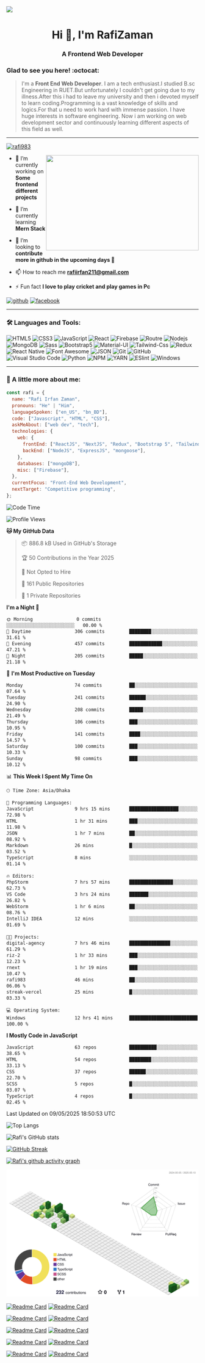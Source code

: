 


<img src="https://cdn.dribbble.com/users/1292677/screenshots/6139167/media/fcf7fd0c619bb87706533079240915f3.gif">

<h1 align="center">Hi 👋, I'm RafiZaman</h1>
<h3 align="center">A Frontend Web Developer</h3>

### Glad to see you here! :octocat:

> I'm a **Front End Web Developer**. I am a tech enthusiast.I studied B.sc Engineering in RUET.But unfortunately I couldn't get going due to my illness.After this i had to leave my university and then i devoted myself to learn coding.Programming is a vast knowledge of skills and logics.For that u need to work hard with immense passion. I have huge interests in software engineering. Now i am working on web development sector and continuously learning different aspects of this field as well.

---

<p align="left"> <a href="https://github.com/ryo-ma/github-profile-trophy"><img src="https://github-profile-trophy.vercel.app/?username=rafi983" alt="rafi983" /></a> </p>

<img align="right" height="250" width="400" src="https://cdn.dribbble.com/users/1162077/screenshots/4649464/skatter-programmer.gif">

- 🔭 I’m currently working on **Some frontend different projects**

- 🌱 I’m currently learning **Mern Stack**

- 👯 I’m looking to **contribute more in github in the upcoming days 🤣**

- 📫 How to reach me **rafiirfan211@gmail.com**

- ⚡ Fun fact **I love to play cricket and play games in Pc**

[<img src='https://cdn.jsdelivr.net/npm/simple-icons@3.0.1/icons/github.svg' alt='github' height='40'>](https://github.com/rafi983) [<img src='https://cdn.jsdelivr.net/npm/simple-icons@3.0.1/icons/facebook.svg' alt='facebook' height='40'>](https://www.facebook.com/rafi983)

---

### 🛠 Languages and Tools:

![HTML5](https://img.shields.io/badge/-HTML5-000000?style=flat&logo=html5&logoColor=ffffff&labelColor=E34F26)
![CSS3](https://img.shields.io/badge/-CSS3-000000?style=flat&logo=css3&logoColor=ffffff&labelColor=1572B6)
![JavaScript](https://img.shields.io/badge/-JavaScript-000000?style=flat&logo=javascript)
![React](https://img.shields.io/badge/-React-000000?style=flat&logo=react)
![Firebase](https://img.shields.io/badge/-firebase-000000?style=flat&logo=firebase)
![Routre](https://img.shields.io/badge/-Router-000000?style=flat&logo=react-router)
![Nodejs](https://img.shields.io/badge/-Nodejs-000000?style=flat&logo=Node.js)
![MongoDB](https://img.shields.io/badge/-MongoDB-000000?style=flat&logo=mongodb&labelColor=ffffff)
![Sass](https://img.shields.io/badge/-SCSS-000000?style=flat&logo=sass&logoColor=ffffff&labelColor=%23CC6699)
![Bootstrap5](https://img.shields.io/badge/-Bootstrap%205-000000?style=flat&logo=bootstrap&logoColor=ffffff&labelColor=563D7C)
![Material-UI](https://img.shields.io/badge/-Material%20UI-000000?style=flat&logo=Material%20UI&logoColor=ffffff&labelColor=0081CB)
![Tailwind-Css](https://img.shields.io/badge/-Tailwind%20CSS-000000?style=flat&logo=tailwindcss&logoColor=ffffff&labelColor=0081CB)
![Redux](https://img.shields.io/badge/-Redux-000000?style=flat&logo=redux&logoColor=764ABC&labelColor=ffffff)
![React Native](https://img.shields.io/badge/-React%20Native-000000?style=flat&logo=react&labelColor=000000)
![Font Awesome](https://img.shields.io/badge/-font%20awesome-000000?style=flat&logo=font-awesome&logoColor=339AF0&labelColor=ffffff)
![JSON](https://img.shields.io/badge/-JSON-000000?style=flat&logo=JSON&logoColor=000000&labelColor=ffffff)
![Git](https://img.shields.io/badge/-Git-000000?style=flat&logo=git&logoColor=F05032&labelColor=ffffff)
![GitHub](https://img.shields.io/badge/-GitHub-000000?style=flat&logo=github&logoColor=000000&labelColor=ffffff)
![Visual Studio Code](https://img.shields.io/badge/-VSCode-000000?style=flat&logo=visual-studio-code&labelColor=007ACC)
![Python](https://img.shields.io/badge/-Python-000000?style=flat&logo=python&logoColor=ffffff&labelColor=563D7C)
![NPM](https://img.shields.io/badge/-npm-000000?style=flat&logo=npm&labelColor=ffffff)
![YARN](https://img.shields.io/badge/-yarn-000000?style=flat&logo=yarn)
![ESlint](https://img.shields.io/badge/-ESlint-000000?style=flat&logo=ESlint&labelColor=4B32C3)
![Windows](https://img.shields.io/badge/-Windows-000000?style=flat&logo=windows&logoColor=ffffff&labelColor=0078D6)

---

### :boy: A little more about me:

```javascript
const rafi = {
  name: "Rafi Irfan Zaman",
  pronouns: "He" | "Him",
  languageSpoken: ["en_US", "bn_BD"],
  code: ["Javascript", "HTML", "CSS"],
  askMeAbout: ["web dev", "tech"],
  technologies: {
    web: {
      frontEnd: ["ReactJS", "NextJS", "Redux", "Bootstrap 5", "Tailwind CSS"],
      backEnd: ["NodeJS", "ExpressJS", "mongoose"],
    },
    databases: ["mongoDB"],
    misc: ["Firebase"],
  },
  currentFocus: "Front-End Web Development",
  nextTarget: "Competitive programming",
};
```

<!--START_SECTION:waka-->
![Code Time](http://img.shields.io/badge/Code%20Time-335%20hrs%2032%20mins-blue)

![Profile Views](http://img.shields.io/badge/Profile%20Views-121-blue)

**🐱 My GitHub Data** 

> 📦 886.8 kB Used in GitHub's Storage 
 > 
> 🏆 50 Contributions in the Year 2025
 > 
> 🚫 Not Opted to Hire
 > 
> 📜 161 Public Repositories 
 > 
> 🔑 1 Private Repositories 
 > 
**I'm a Night 🦉** 

```text
🌞 Morning                0 commits           ░░░░░░░░░░░░░░░░░░░░░░░░░   00.00 % 
🌆 Daytime                306 commits         ████████░░░░░░░░░░░░░░░░░   31.61 % 
🌃 Evening                457 commits         ████████████░░░░░░░░░░░░░   47.21 % 
🌙 Night                  205 commits         █████░░░░░░░░░░░░░░░░░░░░   21.18 % 
```
📅 **I'm Most Productive on Tuesday** 

```text
Monday                   74 commits          ██░░░░░░░░░░░░░░░░░░░░░░░   07.64 % 
Tuesday                  241 commits         ██████░░░░░░░░░░░░░░░░░░░   24.90 % 
Wednesday                208 commits         █████░░░░░░░░░░░░░░░░░░░░   21.49 % 
Thursday                 106 commits         ███░░░░░░░░░░░░░░░░░░░░░░   10.95 % 
Friday                   141 commits         ████░░░░░░░░░░░░░░░░░░░░░   14.57 % 
Saturday                 100 commits         ███░░░░░░░░░░░░░░░░░░░░░░   10.33 % 
Sunday                   98 commits          ███░░░░░░░░░░░░░░░░░░░░░░   10.12 % 
```


📊 **This Week I Spent My Time On** 

```text
🕑︎ Time Zone: Asia/Dhaka

💬 Programming Languages: 
JavaScript               9 hrs 15 mins       ██████████████████░░░░░░░   72.98 % 
HTML                     1 hr 31 mins        ███░░░░░░░░░░░░░░░░░░░░░░   11.98 % 
JSON                     1 hr 7 mins         ██░░░░░░░░░░░░░░░░░░░░░░░   08.92 % 
Markdown                 26 mins             █░░░░░░░░░░░░░░░░░░░░░░░░   03.52 % 
TypeScript               8 mins              ░░░░░░░░░░░░░░░░░░░░░░░░░   01.14 % 

🔥 Editors: 
PhpStorm                 7 hrs 57 mins       ████████████████░░░░░░░░░   62.73 % 
VS Code                  3 hrs 24 mins       ███████░░░░░░░░░░░░░░░░░░   26.82 % 
WebStorm                 1 hr 6 mins         ██░░░░░░░░░░░░░░░░░░░░░░░   08.76 % 
IntelliJ IDEA            12 mins             ░░░░░░░░░░░░░░░░░░░░░░░░░   01.69 % 

🐱‍💻 Projects: 
digital-agency           7 hrs 46 mins       ███████████████░░░░░░░░░░   61.29 % 
riz-2                    1 hr 33 mins        ███░░░░░░░░░░░░░░░░░░░░░░   12.23 % 
rnext                    1 hr 19 mins        ███░░░░░░░░░░░░░░░░░░░░░░   10.47 % 
rafi983                  46 mins             ██░░░░░░░░░░░░░░░░░░░░░░░   06.06 % 
streak-vercel            25 mins             █░░░░░░░░░░░░░░░░░░░░░░░░   03.33 % 

💻 Operating System: 
Windows                  12 hrs 41 mins      █████████████████████████   100.00 % 
```

**I Mostly Code in JavaScript** 

```text
JavaScript               63 repos            ██████████░░░░░░░░░░░░░░░   38.65 % 
HTML                     54 repos            ████████░░░░░░░░░░░░░░░░░   33.13 % 
CSS                      37 repos            ██████░░░░░░░░░░░░░░░░░░░   22.70 % 
SCSS                     5 repos             █░░░░░░░░░░░░░░░░░░░░░░░░   03.07 % 
TypeScript               4 repos             █░░░░░░░░░░░░░░░░░░░░░░░░   02.45 % 
```




 Last Updated on 09/05/2025 18:50:53 UTC
<!--END_SECTION:waka-->

![Top Langs](https://github-readme-stats.vercel.app/api/top-langs/?username=rafi983&card_width=500&theme=vision-friendly-dark)

![Rafi's GitHub stats](https://github-readme-stats.vercel.app/api?username=rafi983&show_icons=true&theme=vision-friendly-dark)

[![GitHub Streak](https://github-readme-streak-stats-vert-eight.vercel.app?user=rafi983&theme=github-green-purple&border_radius=12)](https://git.io/streak-stats)

[![Rafi's github activity graph](https://github-readme-activity-graph.vercel.app/graph?username=rafi983&theme=merko)](https://github.com/rafi983/github-readme-activity-graph)

![](./profile-3d-contrib/profile-green-animate.svg)

[![Readme Card](https://github-readme-stats.vercel.app/api/pin/?username=rafi983&repo=FancySlider&theme=omni)](https://github.com/rafi983/FancySlider)
[![Readme Card](https://github-readme-stats.vercel.app/api/pin/?username=rafi983&repo=Tic-Tac-Toe&theme=omni)](https://github.com/rafi983/Tic-Tac-Toe)

[![Readme Card](https://github-readme-stats.vercel.app/api/pin/?username=rafi983&repo=Hungry-Monster&theme=omni)](https://github.com/rafi983/Hungry-Monster)
[![Readme Card](https://github-readme-stats.vercel.app/api/pin/?username=rafi983&repo=WeatherApp-Js&theme=omni)](https://github.com/rafi983/WeatherApp-Js)

[![Readme Card](https://github-readme-stats.vercel.app/api/pin/?username=rafi983&repo=Natours&theme=omni)](https://github.com/rafi983/Natours)
[![Readme Card](https://github-readme-stats.vercel.app/api/pin/?username=rafi983&repo=Glassmorphism-Calculator&theme=omni)](https://github.com/rafi983/Glassmorphism-Calculator)

[![Readme Card](https://github-readme-stats.vercel.app/api/pin/?username=rafi983&repo=Backroads-site&theme=omni)](https://github.com/rafi983/Backroads-site)
[![Readme Card](https://github-readme-stats.vercel.app/api/pin/?username=rafi983&repo=Tea-station&theme=omni)](https://github.com/rafi983/Tea-station)

[![Readme Card](https://github-readme-stats.vercel.app/api/pin/?username=rafi983&repo=searchGithubUsers&theme=omni)](https://github.com/rafi983/searchGithubUsers)
[![Readme Card](https://github-readme-stats.vercel.app/api/pin/?username=rafi983&repo=carbonizo-client-side&theme=omni)](https://github.com/rafi983/carbonizo-client-side)
